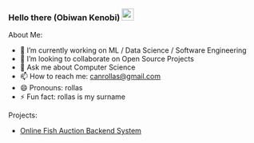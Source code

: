<h3>Hello there (Obiwan Kenobi)  <img style="height:auto;width:24px" src="https://cdn-icons.flaticon.com/png/512/922/premium/922809.png?token=exp=1660908758~hmac=8ca9d1e615a8330599faf7167320a0b9"></img></h3>

About Me:


- 🔭 I’m currently working on ML / Data Science / Software Engineering
- 👯 I’m looking to collaborate on Open Source Projects
- 💬 Ask me about Computer Science
- 📫 How to reach me: canrollas@gmail.com
- 😄 Pronouns: rollas
- ⚡ Fun fact: rollas is my surname

Projects:
- [Online Fish Auction Backend System]([https://link-url-here.org](https://github.com/canrollas/restful))

